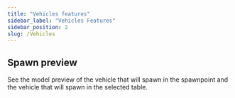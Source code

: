 ```yaml
---
title: "Vehicles features"
sidebar_label: "Vehicles Features"
sidebar_position: 2
slug: /Vehicles
---
```


## Spawn preview

See the model preview of the vehicle that will spawn in the spawnpoint and the vehicle that will spawn in the selected table.
